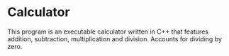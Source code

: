 # Calculator

This program is an executable calculator written in C++ that features addition, subtraction, multiplication and division.
Accounts for dividing by zero. 
